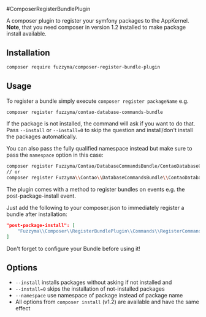 #ComposerRegisterBundlePlugin

A composer plugin to register your symfony packages to the AppKernel.
**Note**, that you need composer in version 1.2 installed to make package install available.

## Installation

```bash
composer require fuzzyma/composer-register-bundle-plugin
```

## Usage

To register a bundle simply execute `composer register packageName` e.g.

```bash
composer register fuzzyma/contao-database-commands-bundle
```

If the package is not installed, the command will ask if you want to do that.
Pass `--install` or `--install=0` to skip the question and install/don't install the packages automatically.

You can also pass the fully qualified namespace instead but make sure to pass the `namespace` option in this case:

```bash
composer register Fuzzyma/Contao/DatabaseCommandsBundle/ContaoDatabaseCommandsBundle --namespace
// or
composer register Fuzzyma\\Contao\\DatabaseCommandsBundle\\ContaoDatabaseCommandsBundle --namespace
```

The plugin comes with a method to register bundles on events e.g. the post-package-install event.

Just add the following to your composer.json to immediately register a bundle after installation:

```json
"post-package-install": [
    "Fuzzyma\\Composer\\RegisterBundlePlugin\\Commands\\RegisterCommand::registerBundle"
]
```

Don't forget to configure your Bundle before using it!

## Options
- `--install` installs packages without asking if not installed and
- `--install=0` skips the installation of not-installed packages
- `--namespace` use namespace of package instead of package name
- All options from `composer install` (v1.2) are available and have the same effect